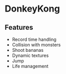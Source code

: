 ﻿# DonkeyKong

## Features
- Record time handling
- Collision with monsters
- Shoot bananas
- Dynamic textures
- Jump
- Life management
